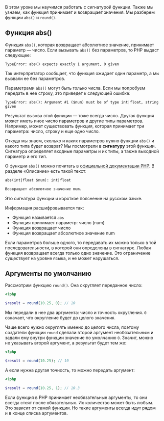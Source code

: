 В этом уроке мы научимся работать с сигнатурой функции. Также мы узнаем, как функция принимает и возвращает значения. Мы разберем функции `abs()` и `round()`.

## Функция abs()

Функция `abs()`, которая возвращает абсолютное значение, принимает параметр — число. Если вызывать `abs()` без параметров, то PHP выдаст следующее:

```
TypeError: abs() expects exactly 1 argument, 0 given
```

Так интерпретатор сообщает, что функция ожидает один параметр, а мы вызвали ее без параметров.

Параметрами `abs()` могут быть только числа. Если мы попробуем передать в нее строку, это приведет к следующей ошибке:

```
TypeError: abs(): Argument #1 ($num) must be of type int|float, string given
```

Результат вызова этой функции — тоже всегда число. Другая функция может иметь иное число параметров и другие типы параметров. Например, может существовать функция, которая принимает три параметра: число, строку и еще одно число.

Откуда мы знаем, сколько и каких параметров нужно функции `abs()` и какого типа будет возврат? Мы посмотрели в **сигнатуру** этой функции. Сигнатура определяет входные параметры и их типы, а также выходной параметр и его тип.

О функции `abs()` можно почитать в [официальной документации PHP](https://www.php.net/manual/ru/function.abs.php). В разделе «Описание» есть такой текст:

```txt
abs(int|float $num): int|float

Возвращает абсолютное значение num.
```

Это сигнатура функции и короткое пояснение на русском языке.

Информация расшифровывается так:

* Функция называется `abs`
* Функция принимает параметр: число (num)
* Функция возвращает число
* Функция возвращает абсолютное значение num

Если параметров больше одного, то передавать их можно только в той последовательности, в которой они определены в сигнатуре. Любая функция возвращает всегда только одно значение. Это ограничение существует на уровне языка, и не может нарушаться.

## Аргументы по умолчанию

Рассмотрим функцию `round()`. Она округляет переданное число:

```php
<?php

$result = round(10.25, 0); // 10
```

Мы передали в нее два аргумента: число и точность округления. `0` означает, что округление будет до целого значения.

Чаще всего нужно округлять именно до целого числа, поэтому создатели функции `round` сделали второй аргумент необязательным и задали ему внутри функции значение по умолчанию `0`. Значит, можно не указывать второй аргумент, а результат будет тем же:

```php
<?php

$result = round(10.25); // 10
```

А если нужна другая точность, то можно передать аргумент:

```php
<?php

$result = round(10.25, 1); // 10.3
```

Если функция в PHP принимает необязательные аргументы, то они всегда стоят после обязательных. Их количество может быть любым. Это зависит от самой функции. Но такие аргументы всегда идут рядом и в конце списка аргументов.
